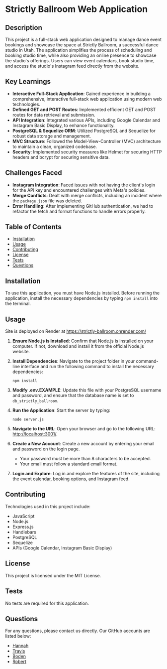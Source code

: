 # Strictly Ballroom Web Application

## Description

This project is a full-stack web application designed to manage dance event bookings and showcase the space at Strictly Ballroom, a successful dance studio in Utah. The application simplifies the process of scheduling and booking studio time, while also providing an online presence to showcase the studio's offerings. Users can view event calendars, book studio time, and access the studio's Instagram feed directly from the website.

## Key Learnings

- **Interactive Full-Stack Application**: Gained experience in building a comprehensive, interactive full-stack web application using modern web technologies.
- **Defined GET and POST Routes**: Implemented efficient GET and POST routes for data retrieval and submission.
- **API Integration**: Integrated various APIs, including Google Calendar and Instagram Basic Display, to enhance functionality.
- **PostgreSQL & Sequelize ORM**: Utilized PostgreSQL and Sequelize for robust data storage and management.
- **MVC Structure**: Followed the Model-View-Controller (MVC) architecture to maintain a clean, organized codebase.
- **Security**: Implemented security measures like Helmet for securing HTTP headers and bcrypt for securing sensitive data.

## Challenges Faced

- **Instagram Integration**: Faced issues with not having the client's login for the API key and encountered challenges with Meta's policies.
- **Merge Conflicts**: Dealt with merge conflicts, including an incident where the `package.json` file was deleted.
- **Error Handling**: After implementing GitHub authentication, we had to refactor the fetch and format functions to handle errors properly.

## Table of Contents
- [Installation](#installation)
- [Usage](#usage)
- [Contributing](#contributing)
- [License](#license)
- [Tests](#tests)
- [Questions](#questions)

## Installation

To use this application, you must have Node.js installed. Before running the application, install the necessary dependencies by typing `npm install` into the terminal.

## Usage

Site is deployed on Render at https://strictly-ballroom.onrender.com/

1. **Ensure Node.js is Installed**: Confirm that Node.js is installed on your computer. If not, download and install it from the official Node.js website.

2. **Install Dependencies**: Navigate to the project folder in your command-line interface and run the following command to install the necessary dependencies:
   ```
   npm install
   ```

3. **Modify .env.EXAMPLE**: Update this file with your PostgreSQL username and password, and ensure that the database name is set to `db_strictly_ballroom`.

4. **Run the Application**: Start the server by typing:
   ```
   node server.js
   ```

5. **Navigate to the URL**: Open your browser and go to the following URL: [http://localhost:3001/](http://localhost:3001/).

6. **Create a New Account**: Create a new account by entering your email and password on the login page.

   - Your password must be more than 8 characters to be accepted.
   - Your email must follow a standard email format.

7. **Login and Explore**: Log in and explore the features of the site, including the event calendar, booking options, and Instagram feed.

## Contributing

Technologies used in this project include:
- JavaScript
- Node.js
- Express.js
- Handlebars
- PostgreSQL
- Sequelize
- APIs (Google Calendar, Instagram Basic Display)

## License

This project is licensed under the MIT License.

## Tests

No tests are required for this application.

## Questions

For any questions, please contact us directly. Our GitHub accounts are listed below:

- [Hannah](https://github.com/hannahpsmith)
- [Travis](https://github.com/Travisgage)
- [Boden](https://github.com/Acid0000)
- [Robert](https://github.com/rp192w)